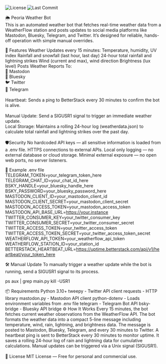 ![License](https://img.shields.io/github/license/thejasonhowell/weather-bot)
![Last Commit](https://img.shields.io/github/last-commit/thejasonhowell/weather-bot)

🌦️ Peoria Weather Bot
<br>
This is an automated weather bot that fetches real-time weather data from a WeatherFlow station and posts updates to social media platforms like Mastodon, Bluesky, Telegram, and Twitter. It’s designed for reliable, hands-off operation with simple manual overrides.


🚀 Features
Weather Updates every 15 minutes:
Temperature, humidity, UV index
Rainfall and snowfall (last hour, last day)
24-hour total rainfall and lightning strikes
Wind (current and max), wind direction
Brightness (lux level)
Posts Weather Reports To:
<br>🐘 Mastodon
<br>🔵 Bluesky
<br>🐦 Twitter
<br>📢 Telegram
<br><br>Heartbeat: Sends a ping to BetterStack every 30 minutes to confirm the bot is alive.
<br><br>Manual Update: Send a SIGUSR1 signal to trigger an immediate weather update.
<br>Local Storage: Maintains a rolling 24-hour log (weatherdata.json) to calculate total rainfall and lightning strikes over the past day.
<br><br>️🛡Security
No hardcoded API keys — all sensitive information is loaded from a .env file.
HTTPS connections to external APIs.
Local only logging — no external database or cloud storage.
Minimal external exposure — no open web ports, no server listeners.

📄 Example .env file
<br>
TELEGRAM_TOKEN=your_telegram_token_here
TELEGRAM_CHAT_ID=your_chat_id_here
BSKY_HANDLE=your_bluesky_handle_here
BSKY_PASSWORD=your_bluesky_password_here
MASTODON_CLIENT_ID=your_mastodon_client_id
MASTODON_CLIENT_SECRET=your_mastodon_client_secret
MASTODON_ACCESS_TOKEN=your_mastodon_access_token
MASTODON_API_BASE_URL=https://your.instance
TWITTER_CONSUMER_KEY=your_twitter_consumer_key
TWITTER_CONSUMER_SECRET=your_twitter_consumer_secret
TWITTER_ACCESS_TOKEN=your_twitter_access_token
TWITTER_ACCESS_TOKEN_SECRET=your_twitter_access_token_secret
WEATHERFLOW_API_TOKEN=your_weatherflow_api_token
WEATHERFLOW_STATION_ID=your_station_id
BETTERSTACK_HEARTBEAT_URL=https://uptime.betterstack.com/api/v1/heartbeat/your_token_here
    
🛠️ Manual Update
To manually trigger a weather update while the bot is running, send a SIGUSR1 signal to its process.


ps aux | grep main.py
kill -USR1 <PID>
    
📦 Requirements
Python 3.10+
tweepy - Twitter API client
requests - HTTP library
mastodon.py - Mastodon API client
python-dotenv - Loads environment variables from .env file
telegram - Telegram Bot API
bsky-bridge - Bluesky API bridge
⚙️ How It Works
Every 15 minutes, the bot fetches current weather observations from the WeatherFlow API.
The bot formats the weather data into a compact 5-line message including temperature, wind, rain, lightning, and brightness data.
The message is posted to Mastodon, Bluesky, Telegram, and every 30 minutes to Twitter.
A heartbeat ping is sent to BetterStack every 30 minutes to monitor uptime.
It saves a rolling 24-hour log of rain and lightning data for cumulative calculations.
Manual updates can be triggered via a Unix signal (SIGUSR1).
<br>
<br>📜 License
MIT License — Free for personal and commercial use.